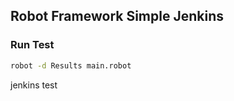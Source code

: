 ## Robot Framework Simple Jenkins

### Run Test

```bash
robot -d Results main.robot
```

jenkins test
